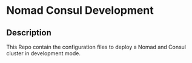 # Nomad Consul Development

## Description

This Repo contain the configuration files to deploy a Nomad and Consul cluster in development mode.